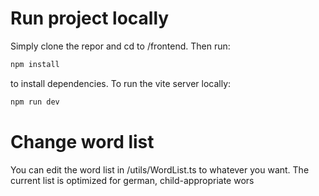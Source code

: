 # Run project locally

Simply clone the repor and cd to /frontend.
Then run:

```bash
npm install
```

to install dependencies.
To run the vite server locally:

```bash
npm run dev
```

# Change word list

You can edit the word list in /utils/WordList.ts to whatever you want.
The current list is optimized for german, child-appropriate wors
